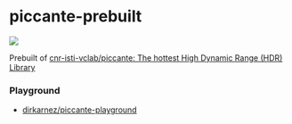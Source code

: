 piccante-prebuilt
=================
![](https://github.com/dirkarnez/piccante-prebuilt/actions/workflows/build.yml/badge.svg)

Prebuilt of [cnr-isti-vclab/piccante: The hottest High Dynamic Range (HDR) Library](https://github.com/cnr-isti-vclab/piccante)

### Playground
- [dirkarnez/piccante-playground](https://github.com/dirkarnez/piccante-playground)